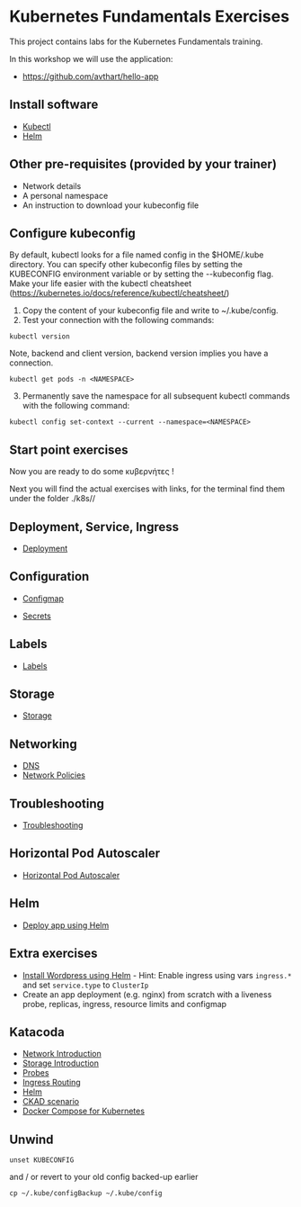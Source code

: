 # Kubernetes Fundamentals Exercises

This project contains labs for the Kubernetes Fundamentals training.

In this workshop we will use the application:
* <https://github.com/avthart/hello-app>

## Install software

* [Kubectl](k8s/kubectl/)
* [Helm](k8s/helm/)

## Other pre-requisites (provided by your trainer)

- Network details
- A personal namespace
- An instruction to download your kubeconfig file

## Configure kubeconfig
By default, kubectl looks for a file named config in the $HOME/.kube directory. You can specify other kubeconfig files by setting the KUBECONFIG environment variable or by setting the --kubeconfig flag. Make your life easier with the kubectl cheatsheet (https://kubernetes.io/docs/reference/kubectl/cheatsheet/)

1. Copy the content of your kubeconfig file and write to ~/.kube/config.
2. Test your connection with the following commands:

```
kubectl version
```
Note, backend and client version, backend version implies you have a connection.
```
kubectl get pods -n <NAMESPACE>
```
3. Permanently save the namespace for all subsequent kubectl commands with the following command:
```
kubectl config set-context --current --namespace=<NAMESPACE>
```

## Start point exercises

Now you are ready to do some κυβερνήτες !

Next you will find the actual exercises with links, for the terminal find them under the folder ./k8s/<xyz>/

## Deployment, Service, Ingress

* [Deployment](k8s/deployment/)

## Configuration

* [Configmap](k8s/configmap/)

* [Secrets](k8s/secrets/)

## Labels

* [Labels](k8s/labels/)

## Storage

* [Storage](k8s/storage/)

## Networking

* [DNS](k8s/dns/)
* [Network Policies](k8s/network-policies/)

## Troubleshooting

* [Troubleshooting](k8s/debugging/)

## Horizontal Pod Autoscaler

* [Horizontal Pod Autoscaler](k8s/hpa/)

## Helm

* [Deploy app using Helm](k8s/helm-app/)

## Extra exercises

* [Install Wordpress using Helm](https://github.com/bitnami/charts/tree/master/bitnami/wordpress) - Hint: Enable ingress using vars `ingress.*` and set `service.type` to `ClusterIp`
* Create an app deployment (e.g. nginx) from scratch  with a liveness probe, replicas, ingress, resource limits and configmap

## Katacoda

* [Network Introduction](https://www.katacoda.com/courses/kubernetes/networking-introduction)
* [Storage Introduction](https://www.katacoda.com/courses/kubernetes/storage-introduction)
* [Probes](https://www.katacoda.com/courses/kubernetes/liveness-readiness-healthchecks)
* [Ingress Routing](https://www.katacoda.com/courses/kubernetes/create-kubernetes-ingress-routes)
* [Helm](https://www.katacoda.com/courses/kubernetes/helm-package-manager)
* [CKAD scenario](https://www.katacoda.com/courses/kubernetes/first-steps-to-ckad-certification)
* [Docker Compose for Kubernetes](https://www.katacoda.com/courses/kubernetes/deploy-docker-compose-using-kompose)

## Unwind

```
unset KUBECONFIG
```
and / or revert to your old config backed-up earlier

```
cp ~/.kube/configBackup ~/.kube/config
```
